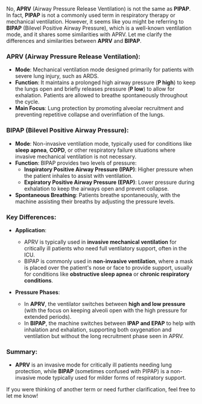 No, **APRV** (Airway Pressure Release Ventilation) is not the same as **PIPAP**. In fact, **PIPAP** is not a commonly used term in respiratory therapy or mechanical ventilation. However, it seems like you might be referring to **BIPAP** (Bilevel Positive Airway Pressure), which is a well-known ventilation mode, and it shares some similarities with APRV. Let me clarify the differences and similarities between **APRV** and **BIPAP**.

### **APRV (Airway Pressure Release Ventilation)**:
- **Mode**: Mechanical ventilation mode designed primarily for patients with severe lung injury, such as ARDS.
- **Function**: It maintains a prolonged high airway pressure (**P high**) to keep the lungs open and briefly releases pressure (**P low**) to allow for exhalation. Patients are allowed to breathe spontaneously throughout the cycle.
- **Main Focus**: Lung protection by promoting alveolar recruitment and preventing repetitive collapse and overinflation of the lungs.

### **BIPAP (Bilevel Positive Airway Pressure)**:
- **Mode**: Non-invasive ventilation mode, typically used for conditions like **sleep apnea**, **COPD**, or other respiratory failure situations where invasive mechanical ventilation is not necessary.
- **Function**: BIPAP provides two levels of pressure:
  - **Inspiratory Positive Airway Pressure (IPAP)**: Higher pressure when the patient inhales to assist with ventilation.
  - **Expiratory Positive Airway Pressure (EPAP)**: Lower pressure during exhalation to keep the airways open and prevent collapse.
- **Spontaneous Breathing**: Patients breathe spontaneously, with the machine assisting their breaths by adjusting the pressure levels.
  
### Key Differences:
- **Application**: 
  - APRV is typically used in **invasive mechanical ventilation** for critically ill patients who need full ventilatory support, often in the ICU.
  - BIPAP is commonly used in **non-invasive ventilation**, where a mask is placed over the patient's nose or face to provide support, usually for conditions like **obstructive sleep apnea** or **chronic respiratory conditions**.
  
- **Pressure Phases**:
  - In **APRV**, the ventilator switches between **high and low pressure** (with the focus on keeping alveoli open with the high pressure for extended periods).
  - In **BIPAP**, the machine switches between **IPAP and EPAP** to help with inhalation and exhalation, supporting both oxygenation and ventilation but without the long recruitment phase seen in APRV.

### Summary:
- **APRV** is an invasive mode for critically ill patients needing lung protection, while **BIPAP** (sometimes confused with PIPAP) is a non-invasive mode typically used for milder forms of respiratory support.
  
If you were thinking of another term or need further clarification, feel free to let me know!